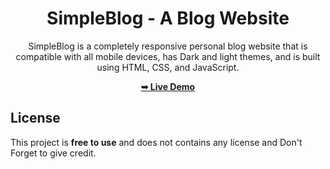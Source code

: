 <div align="center">

# SimpleBlog - A Blog Website

SimpleBlog is a completely responsive personal blog website that is compatible with all mobile devices, has Dark and light themes, and is built using HTML, CSS, and JavaScript.

 <a href="https://kripy-kd.github.io/Blog/"><strong>➥ Live Demo</strong></a> 
 
 </div>

## License

This project is **free to use** and does not contains any license and Don't Forget to give credit.
